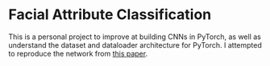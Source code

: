 # Facial Attribute Classification

This is a personal project to improve at building CNNs in PyTorch, as well as understand the dataset and dataloader 
architecture for PyTorch. I attempted to reproduce the network from [this paper](https://www.cs.umd.edu/~emhand/Papers/AAAI2018_SelectiveLearning.pdf).

